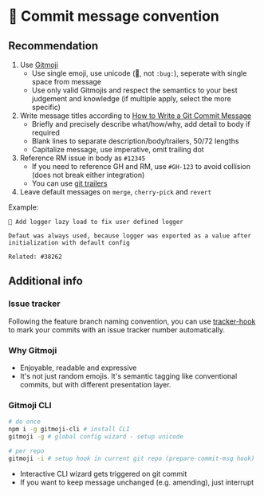 # 💬 Commit message convention

## Recommendation

1. Use [Gitmoji](https://gitmoji.carloscuesta.me/)
   - Use single emoji, use unicode (🐛, not `:bug:`), seperate with single space from message
   - Use only valid Gitmojis and respect the semantics to your best judgement and knowledge (if multiple apply, select the more specific)
2. Write message titles according to [How to Write a Git Commit Message](https://chris.beams.io/posts/git-commit/)
   - Briefly and precisely describe what/how/why, add detail to body if required
   - Blank lines to separate description/body/trailers, 50/72 lengths
   - Capitalize message, use imperative, omit trailing dot
3. Reference RM issue in body as `#12345`
   - If you need to reference GH and RM, use `#GH-123` to avoid collision (does not break either integration)
   - You can use [git trailers](https://git.wiki.kernel.org/index.php/CommitMessageConventions)
4. Leave default messages on `merge`, `cherry-pick` and `revert`

Example:

```
🐛 Add logger lazy load to fix user defined logger

Defaut was always used, because logger was exported as a value after
initialization with default config

Related: #38262
```

## Additional info

### Issue tracker

Following the feature branch naming convention, you can use [tracker-hook](https://github.com/grissius/tracker-hook) to mark your commits with an issue tracker number automatically.

### Why Gitmoji

- Enjoyable, readable and expressive
- It's not just random emojis. It's semantic tagging like conventional commits, but with different presentation layer.

### Gitmoji CLI

```bash
# do once
npm i -g gitmoji-cli # install CLI
gitmoji -g # global config wizard - setup unicode

# per repo
gitmoji -i # setup hook in current git repo (prepare-commit-msg hook)
```

- Interactive CLI wizard gets triggered on git commit
- If you want to keep message unchanged (e.g. amending), just interrupt
